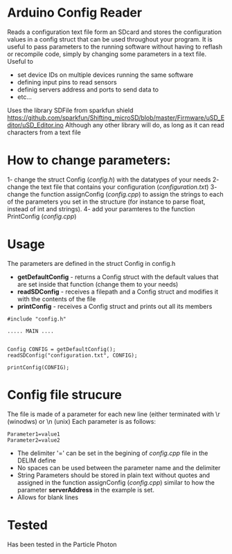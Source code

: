 # Arduino Config Reader

Reads a configuration text file form an SDcard and stores the configuration values in a config struct that can be used throughout your program.
It is useful to pass parameters to the running software without having to reflash or recompile code, simply by changing some parameters in a text file.
Useful to 
- set device IDs on multiple devices running the same software
- defining input pins to read sensors
- definig servers address and ports to send data to
- etc...

Uses the library SDFile from sparkfun shield https://github.com/sparkfun/Shifting_microSD/blob/master/Firmware/uSD_Editor/uSD_Editor.ino
Although any other library will do, as long as it can read characters from a text file


# How to change parameters:
1- change the struct Config (_config.h_) with the datatypes of your needs
2- change the text file that contains your configuration (_configuration.txt_)
3- change the function assignConfig (_config.cpp_) to assign the strings to each of the parameters you set in the structure (for instance to parse float, instead of int and strings).
4- add your paramteres to the function PrintConfig (_config.cpp_)

# Usage
The parameters are defined in the struct Config in config.h

- **getDefaultConfig** - returns a Config struct with the default values that are set inside that function (change them to your needs)
- **readSDConfig** - receives a filepath and a Config struct and modifies it with the contents of the file
- **printConfig** - receives a Config struct and prints out all its members
```
#include "config.h"

..... MAIN ....


Config CONFIG = getDefaultConfig();
readSDConfig("configuration.txt", CONFIG);

printConfig(CONFIG);
```

# Config file strucure
The file is made of a parameter for each new line (either terminated with \r (winodws) or \n (unix)
Each parameter is as follows:
```
Parameter1=value1
Parameter2=value2
```

- The delimiter '=' can be set in the begining of _config.cpp_ file in the DELIM define
- No spaces can be used between the parameter name and the delimiter
- String Parameters should be stored in plain text without quotes and assigned in the function assignConfig (_config.cpp_) similar to how the parameter **serverAddress** in the example is set.
- Allows for blank lines

# Tested
Has been tested in the Particle Photon
